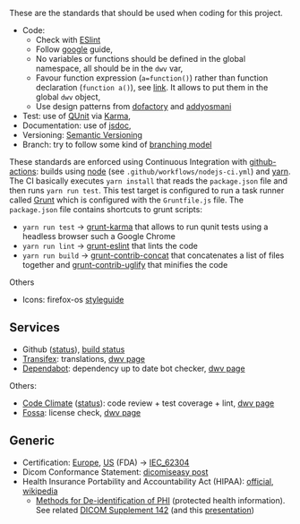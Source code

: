 These are the standards that should be used when coding for this project.

 * Code:
   * Check with [ESlint](https://eslint.org/)
   * Follow [google](https://google.github.io/styleguide/jsguide.html) guide,
   * No variables or functions should be defined in the global namespace, all should be in the `dwv` var,
   * Favour function expression (`a=function()`) rather than function declaration (`function a()`), see [link](http://javascriptweblog.wordpress.com/2010/07/06/function-declarations-vs-function-expressions/). It allows to put them in the global `dwv` object,
   * Use design patterns from [dofactory](https://www.dofactory.com/javascript/design-patterns) and [addyosmani](http://www.addyosmani.com/resources/essentialjsdesignpatterns/book/)
 * Test: use of [QUnit](https://qunitjs.com/) via [Karma](https://karma-runner.github.io),
 * Documentation: use of [jsdoc](https://jsdoc.app/),
 * Versioning: [Semantic Versioning](http://semver.org/)
 * Branch: try to follow some kind of [branching model](http://nvie.com/posts/a-successful-git-branching-model/)

These standards are enforced using Continuous Integration with [github-actions](https://github.com/features/actions): builds using [node](http://nodejs.org/) (see `.github/workflows/nodejs-ci.yml`) and [yarn](https://classic.yarnpkg.com). The CI basically executes `yarn install` that reads the `package.json` file and then runs `yarn run test`. This test target is configured to run a task runner called [Grunt](http://gruntjs.com/) which is configured with the `Gruntfile.js` file. The `package.json` file contains shortcuts to grunt scripts:
  * `yarn run test` -> [grunt-karma](https://www.npmjs.org/package/grunt-karma) that allows to run qunit tests using a headless browser such a Google Chrome
  * `yarn run lint` -> [grunt-eslint](https://www.npmjs.org/package/grunt-eslint) that lints the code
  * `yarn run build` -> [grunt-contrib-concat](https://www.npmjs.org/package/grunt-contrib-concat) that concatenates a list of files together and [grunt-contrib-uglify](https://www.npmjs.org/package/grunt-contrib-uglify) that minifies the code

Others
 * Icons: firefox-os [styleguide](http://www.mozilla.org/en-US/styleguide/products/firefox-os/icons/)

## Services
 * Github ([status](https://status.github.com/)), [build status](https://github.com/ivmartel/dwv/actions)
 * [Transifex](https://www.transifex.com): translations, [dwv page](https://www.transifex.com/ivmartel/dwv/)
 * [Dependabot](https://github.com/dependabot): dependency up to date bot checker, [dwv page](https://github.com/ivmartel/dwv/security/dependabot)

Others:
 * [Code Climate](https://codeclimate.com) ([status](http://status.codeclimate.com/)): code review + test coverage + lint, [dwv page](https://codeclimate.com/github/ivmartel/dwv)
 * [Fossa](https://fossa.com/): license check, [dwv page](https://app.fossa.io/projects/git%2Bgithub.com%2Fivmartel%2Fdwv)

## Generic
 * Certification: [Europe](http://ec.europa.eu/growth/sectors/medical-devices/), [US](https://www.fda.gov/MedicalDevices) (FDA) -> [IEC_62304](https://en.wikipedia.org/wiki/IEC_62304)
 * Dicom Conformance Statement: [dicomiseasy post](http://dicomiseasy.blogspot.com.es/2016/01/dicom-conformance-statement.html)
 * Health Insurance Portability and Accountability Act (HIPAA): [official](https://www.hhs.gov/hipaa/index.html/), [wikipedia](https://en.wikipedia.org/wiki/Health_Insurance_Portability_and_Accountability_Act)
   * [Methods for De-identification of PHI](https://www.hhs.gov/hipaa/for-professionals/privacy/special-topics/de-identification/index.html) (protected health information). See related [DICOM Supplement 142](http://dicom.nema.org/dicom/2013/output/chtml/part15/chapter_E.html) (and this [presentation](http://www.dclunie.com/papers/D2_1045_Clunie_Deidentification.pdf))
